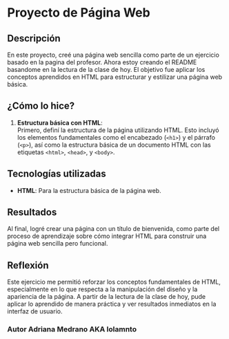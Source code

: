 # Proyecto de Página Web

## Descripción

En este proyecto, creé una página web sencilla como parte de un ejercicio basado en la pagina del profesor. 
Ahora estoy creando el README basandome en la lectura de la clase de hoy. El objetivo fue aplicar los conceptos aprendidos en HTML para estructurar y estilizar una página web básica.

## ¿Cómo lo hice?

1. **Estructura básica con HTML**:  
   Primero, definí la estructura de la página utilizando HTML. Esto incluyó los elementos fundamentales como el encabezado (`<h1>`) y el párrafo (`<p>`), así como la estructura básica de un documento HTML con las etiquetas `<html>`, `<head>`, y `<body>`.

## Tecnologías utilizadas

- **HTML**: Para la estructura básica de la página web.

## Resultados

Al final, logré crear una página con un título de bienvenida, como parte del proceso de aprendizaje sobre cómo integrar HTML para construir una página web sencilla pero funcional.

## Reflexión

Este ejercicio me permitió reforzar los conceptos fundamentales de HTML, especialmente en lo que respecta a la manipulación del diseño y la apariencia de la página. A partir de la lectura de la clase de hoy, pude aplicar lo aprendido de manera práctica y ver resultados inmediatos en la interfaz de usuario.



### Autor   Adriana Medrano AKA lolamnto 